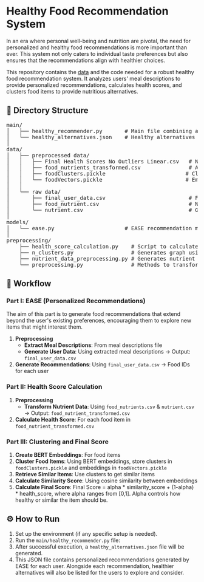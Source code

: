 # Healthy Food Recommendation System 

In an era where personal well-being and nutrition are pivotal, the need for personalized and healthy food recommendations is more important than ever. This system not only caters to individual taste preferences but also ensures that the recommendations align with healthier choices.

This repository contains the [data](https://drive.google.com/drive/folders/18Hr6MFPINIqf1huRtZ5L-14fYyzxKRTM?usp=drive_link) and the code needed for a robust healthy food recommendation system. It analyzes users' meal descriptions to provide personalized recommendations, calculates health scores, and clusters food items to provide nutritious alternatives.

## 📂 Directory Structure

<pre>
main/
│   ├── healthy_recommender.py       # Main file combining all parts and providing healthy alternatives
│   └── healthy_alternatives.json    # Healthy alternatives for each recommended food item
│
data/
│   ├── preprocessed data/
│   │   ├── Final Health Scores No Outliers Linear.csv   # Normalized health scores for each food item
│   │   ├── food_nutrients_transformed.csv               # After nutrient preprocessing, adding nutrient columns
│   │   ├── foodClusters.pickle                         # Clusters of similar food items
│   │   └── foodVectors.pickle                          # Embeddings of food items using BERT
│   │
│   └── raw data/
│       ├── final_user_data.csv                          # Final user data after preprocessing
│       ├── food_nutrient.csv                            # Nutrient info for each food item
│       └── nutrient.csv                                 # General nutrient information
│
models/
│   └── ease.py                      # EASE recommendation model
│
preprocessing/
    ├── health_score_calculation.py    # Script to calculate normalized health scores
    ├── n_clusters.py                  # Generates graph using elbow method to determine cluster number
    ├── nutrient_data_preprocessing.py # Generates nutrient info for each food item using food_nutrient.csv & nutrient.csv
    └── preprocessing.py               # Methods to transform the final_user_data.csv
</pre>


## 🚀 Workflow

### **Part I: EASE (Personalized Recommendations)**
The aim of this part is to generate food recommendations that extend beyond the user's existing preferences, encouraging them to explore new items that might interest them.

1. **Preprocessing**
   - **Extract Meal Descriptions**: From meal descriptions file
   - **Generate User Data**: Using extracted meal descriptions → Output: `final_user_data.csv`
2. **Generate Recommendations**: Using `final_user_data.csv` → Food IDs for each user

### **Part II: Health Score Calculation**
1. **Preprocessing**
   - **Transform Nutrient Data**: Using `food_nutrients.csv` & `nutrient.csv` → Output: `food_nutrient_transformed.csv`
2. **Calculate Health Score**: For each food item in `food_nutrient_transformed.csv`

### **Part III: Clustering and Final Score**
1. **Create BERT Embeddings**: For food items
2. **Cluster Food Items**: Using BERT embeddings, store clusters in `foodClusters.pickle` and embeddings in `foodVectors.pickle`
3. **Retrieve Similar Items**: Use clusters to get similar items
4. **Calculate Similarity Score**: Using cosine similarity between embeddings
5. **Calculate Final Score**: Final Score = alpha * similarity_score + (1-alpha) * health_score, where alpha ranges from [0,1]. Alpha controls how healthy or similar the item should be.

## ⚙️ How to Run

1. Set up the environment (if any specific setup is needed).
2. Run the `main/healthy_recommender.py` file:
3. After successful execution, a `healthy_alternatives.json` file will be generated.
4. This JSON file contains personalized recommendations generated by EASE for each user. Alongside each recommendation, healthier alternatives will also be listed for the users to explore and consider.
